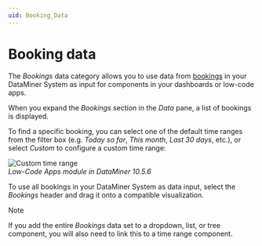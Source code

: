 ```yaml
---
uid: Booking_Data
---
```


# Booking data

The *Bookings* data category allows you to use data from [bookings](xref:srm_instantiations#booking) in your DataMiner System as input for components in your dashboards or low-code apps.

When you expand the *Bookings* section in the *Data* pane, a list of bookings is displayed.

To find a specific booking, you can select one of the default time ranges from the filter box (e.g. *Today so far*, *This month*, *Last 30 days*, etc.), or select *Custom* to configure a custom time range:

![Custom time range](~/user-guide/images/Custom_Time_Range_Bookings.png)<br>*Low-Code Apps module in DataMiner 10.5.6*

To use all bookings in your DataMiner System as data input, select the *Bookings* header and drag it onto a compatible visualization.

> [!NOTE]
> If you add the entire *Bookings* data set to a dropdown, list, or tree component, you will also need to link this to a time range component.
